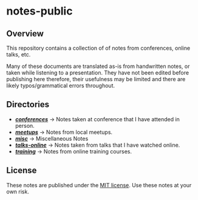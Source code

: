 # notes-public

## Overview

This repository contains a collection of of notes from conferences, online talks, etc.

Many of these documents are translated as-is from handwritten notes, or taken while listening to a presentation. They have not been edited before publishing here therefore, their usefulness may be limited and there are likely
typos/grammatical errors throughout.

## Directories

  * ***[conferences](conferences)*** -> Notes taken at conference that I have attended in person.
  * ***[meetups](meetups)*** -> Notes from local meetups.
  * ***[misc](misc)*** -> Miscellaneous Notes
  * ***[talks-online](talks-online)*** -> Notes taken from talks that I have watched online.
  * ***[training](training)*** -> Notes from online training courses.


## License

These notes are published under the [MIT license](LICENSE). Use these notes at your own risk.

